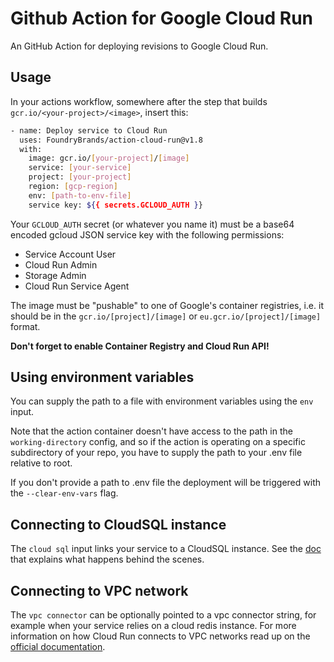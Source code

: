 # Github Action for Google Cloud Run

An GitHub Action for deploying revisions to Google Cloud Run.

## Usage

In your actions workflow, somewhere after the step that builds
`gcr.io/<your-project>/<image>`, insert this:

```bash
- name: Deploy service to Cloud Run
  uses: FoundryBrands/action-cloud-run@v1.8
  with:
    image: gcr.io/[your-project]/[image]
    service: [your-service]
    project: [your-project]
    region: [gcp-region]
    env: [path-to-env-file]
    service key: ${{ secrets.GCLOUD_AUTH }}
```

Your `GCLOUD_AUTH` secret (or whatever you name it) must be a base64 encoded
gcloud JSON service key with the following permissions:
- Service Account User
- Cloud Run Admin
- Storage Admin
- Cloud Run Service Agent

The image must be "pushable" to one of Google's container registries, i.e. it
should be in the `gcr.io/[project]/[image]` or `eu.gcr.io/[project]/[image]`
format.

**Don't forget to enable Container Registry and Cloud Run API!**

## Using environment variables

You can supply the path to a file with environment variables using the `env` input.

Note that the action container
doesn't have access to the path in the `working-directory` config, and so if the action is operating on a specific
subdirectory of your repo, you have to supply the path to your .env file relative to root. 

If you don't provide a path to .env file the deployment will be triggered with the `--clear-env-vars` flag.

## Connecting to CloudSQL instance

The `cloud sql` input links your service to a CloudSQL instance. See
the [doc](https://cloud.google.com/sql/docs/mysql/connect-run) that explains
what happens behind the scenes.

## Connecting to VPC network

The `vpc connector` can be optionally pointed to a vpc connector string, for example when your service relies
on a cloud redis instance. For more information on how Cloud Run connects to VPC networks read up on the [official
documentation](https://cloud.google.com/run/docs/configuring/connecting-vpc).
